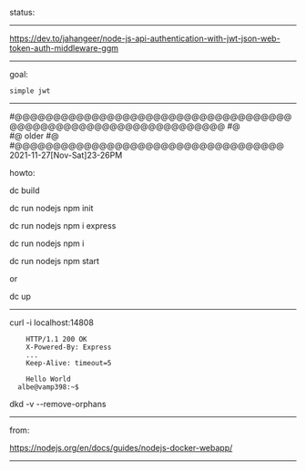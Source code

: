 
status:



_____________

https://dev.to/jahangeer/node-js-api-authentication-with-jwt-json-web-token-auth-middleware-ggm


_____________



goal:

    simple jwt


_____________






#@@@@@@@@@@@@@@@@@@@@@@@@@@@@@@@@@@@@@@@@@@@@@@@@@@@@@@@@@@@@@@@@
#@  
#@  older
#@  
#@@@@@@@@@@@@@@@@@@@@@@@@@@@@@@@@@@@   2021-11-27[Nov-Sat]23-26PM 




howto:

dc build

dc run nodejs npm init

dc run nodejs npm i express

dc run nodejs npm i 

dc run nodejs npm start 

or

dc up


_____________


curl -i localhost:14808

        HTTP/1.1 200 OK
        X-Powered-By: Express
        ...
        Keep-Alive: timeout=5

        Hello World
      albe@vamp398:~$



dkd -v --remove-orphans



_____________



from:

https://nodejs.org/en/docs/guides/nodejs-docker-webapp/

_____________

